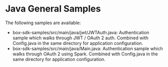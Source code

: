 # Java General Samples
The following samples are available:

  * box-sdk-samples/src/main/java/jwt/JWTAuth.java: Authentication sample which walks through JWT / OAuth 2 auth. Combined with Config.java in the same directory for application configuration.
  * box-sdk-samples/src/main/java/Main.java: Authentication sample which walks through OAuth 2 using Spark. Combined with Config.java in the same directory for application configuration.


